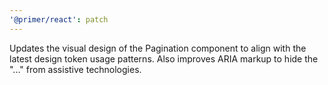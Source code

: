 ```yaml
---
'@primer/react': patch
---
```


Updates the visual design of the Pagination component to align with the latest design token usage patterns. Also improves ARIA markup to hide the "..." from assistive technologies.
